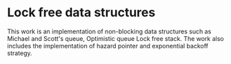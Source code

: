 <h1>Lock free data structures</h1>
This work is an implementation of non-blocking data structures such as
Michael and Scott's queue,
Optimistic queue
Lock free stack.
The work also includes the implementation of hazard pointer and exponential backoff strategy.